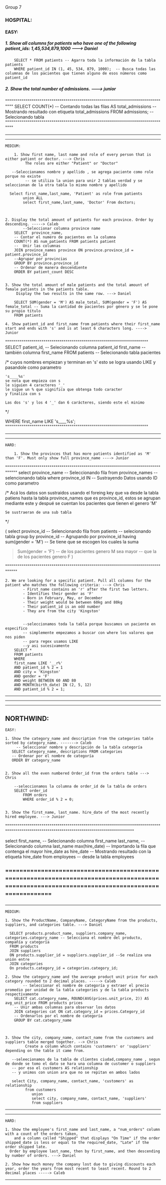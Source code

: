 Group 7

### HOSPITAL:

#### EASY:
  
##### 1. Show all columns for patients who have one of the following patient_ids: 1,45,534,879,1000 ---> Daniel
    
        SELECT * FROM patients -- Agarra toda la información de la tabla patients
        WHERE patient_id IN (1, 45, 534, 879, 1000);  -- Busca todas las columnas de los pacientes que tienen alguno de esos números como patient_id


##### 2. Show the total number of admissions. ---> junior
    
"""""""""""""""""""""""""""""""""""""""""""""""""""""""""""""""""""""""""""""""""
SELECT COUNT(*) 				-- Contando todas las filas
AS total_admissions				-- Mostrando resultado con etiqueta total_admissions
FROM admissions;  				-- Selecionando tabla
"""""""""""""""""""""""""""""""""""""""""""""""""""""""""""""""""""""""""""""""""


-----------------------------------------------------------------------------------

-----------------------------------------------------------------------------------
	MEDIUM:
    
		1. Show first name, last name and role of every person that is either patient or doctor. ---> Chris
			 The roles are either "Patient" or "Doctor" 
       
       --Seleccionamos nombre y apellido , se agrega paciente como role porque no existe
			 -- se utiliza la union para unir 2 tablas verdad y se seleccionan de la otra tabla lo mismo nombre y apellido
			
      Select first_name,last_name, 'Patient' as role from patients
			union ALL 
			select first_name,last_name, 'Doctor' From doctors;
       
       
       
    2. Display the total amount of patients for each province. Order by descending. -----> Caleb
    		--Seleccionar columna province name
        SELECT  province_name,
        -- Contar el numero de pacientes en la columna 
        COUNT(*) AS num_patients FROM patients patient
        --  Unir las columnas 
        JOIN province_names province ON province.province_id = patient.province_id
        --Agrupar por provincias 
        GROUP BY province.province_id
        -- Ordenar de manera descendiente
        ORDER BY patient_count DESC
      	
    
    3. Show the total amount of male patients and the total amount of female patients in the patients table. 
    	 Display the two results in the same row. ---> Daniel
       
       	SELECT SUM(gender = 'M') AS male_total, SUM(gender = 'F') AS female_total -- Suma la cantidad de pacientes por género y se le pone su propio título
        FROM patients
        
    4. Show patient_id and first_name from patients where their first_name start and ends with 's' and is at least 6 characters long. ----> Junior
    
"""""""""""""""""""""""""""""""""""""""""""""""""""""""""""""""""""""""
SELECT
  patient_id,						-- Selecionando columna patient_id
  first_name						-- también columna first_name
FROM patients						-- Selecionando tabla pacientes

/* 	cuyos nombres empiezan y terminan en 's'
	esto se logra usando LIKE y pasandole como parametro
    
    's____%s'
	se nota que empieza con s
	le siguien 4 caracteres '_'
	le sigue un % que significa que obtenga todo caracter
    y finaliza con s
	
	Las dos 's' y los 4 '_' dan 6 carácteres, siendo este el minimo
*/

WHERE first_name LIKE 's____%s';
"""""""""""""""""""""""""""""""""""""""""""""""""""""""""""""""""""""""


-----------------------------------------------------------------------------------

-----------------------------------------------------------------------------------    
	HARD: 
  
		1. Show the provinces that has more patients identified as 'M' than 'F'. Must only show full province_name ----> Junior 

"""""""""""""""""""""""""""""""""""""""""""""""""""""""""""""""""""""""""""""""""""
select province_name		-- Seleccionando fila
from province_names 		-- selencionando tabla
where province_id IN 		-- Sustrayendo Datos usando ID como parametro

/* 	Acá los datos son sustraidos usando el foreing key que va desde
	la tabla patiens hasta la tabla province_names
    que es province_id, estos se agrupan mediante este y despué
    se cuentan los pacientes que tienen el genero 'M'

	Se sustraeran de una sub tabla
*/

(
  select province_id		-- Selencionando fila
  from patients				-- selecionando tabla
  group by province_id			-- Agrupando por province_id
  having sum(gender = 'M')	-- Se tiene que se escogen los cuales la suma
  > Sum(gender = 'F')			-- de los pacientes genero M sea mayor
  								-- que la de los pacientes genero F
)

"""""""""""""""""""""""""""""""""""""""""""""""""""""""""""""""""""""""""""""""""""
    
    
    
    2. We are looking for a specific patient. Pull all columns for the patient who matches the following criteria: ---> Chris
			- First_name contains an 'r' after the first two letters.
			- Identifies their gender as 'F'
			- Born in February, May, or December
			- Their weight would be between 60kg and 80kg
			- Their patient_id is an odd number
			- They are from the city 'Kingston'
      
      
			--seleccionamos toda la tabla porque buscamos un paciente en especifico
			-- simplemente empezamos a buscar con where los valores que nos piden
			-- para regex usamos LIKE
			--y asi sucesivamente
		SELECT *
		FROM patients
		WHERE
  		first_name LIKE '__r%'
  		AND patient_id % 2 = 1
  		AND city = 'Kingston'
  		AND gender = 'F'
  		AND weight BETWEEN 60 AND 80
  		AND MONTH(birth_date) IN (2, 5, 12)
  		AND patient_id % 2 = 1;
  
      
      
      
    
-----------------------------------------------------------------------------------

***********************************************************************************

-----------------------------------------------------------------------------------

NORTHWIND:
-----------------------------------------------------------------------------------
	EASY:
  
  	1. Show the category_name and description from the categories table sorted by category_name. -------> Caleb
    	 -- Seleccionar nombre y descripción de la tabla categoría
       SELECT category_name, descriptions FROM categories
       -- Ordenar por el nombre de categoría
       ORDER BY category_name
    
    
    2. Show all the even numbered Order_id from the orders table ---> Chris
    
    	--seleccionamos la columna de order_id de la tabla de orders
    	SELECT order_id
			FROM orders
			WHERE order_id % 2 = 0;
    
    
    3. Show the first_name, last_name. hire_date of the most recently hired employee. ---> Junior 
    
"""""""""""""""""""""""""""""""""""""""""""""""""""""""""""""""""""""""""""""""""""""""""""""""""""""""""""""""""""""""""""""""""""""""""""""

select 
    first_name,		-- Selecionando columna first_name
    last_name,		-- Selecionando columna last_name
max(hire_date)		-- Importando la fila que contenga el mayor hire_date
	as hire_date	-- Mostrando resultado con la etiqueta hire_date
from employees		-- desde la tabla employees

""""""""""""""""""""""""""""""""""""""""""""""""""""""""""""""""""""""""""""""""""""""""""""""""""""""""""""""""""""""""""""""""""""""""""""""
-----------------------------------------------------------------------------------

-----------------------------------------------------------------------------------
	MEDIUM:
  	
    1. Show the ProductName, CompanyName, CategoryName from the products, suppliers, and categories table. ---> Daniel
    
      SELECT products.product_name, suppliers.company_name, categories.category_name -- Selecciona el nombre del producto, compañía y categoría
      FROM products
      JOIN suppliers
      ON products.supplier_id = suppliers.supplier_id --Se realiza una unión entre 
      JOIN categories 
      On products.category_id = categories.category_id;
    
    2. Show the category_name and the average product unit price for each category rounded to 2 decimal places. -----> Caleb
    	 	-- Seleccionar el nombre de categoría y extraer el precio promedio por unidad de la tabla categories y de la tabla products respectivamente
        SELECT cat.category_name, ROUND(AVG(prices.unit_price, 2)) AS avg_unit_price FROM products prices
      	-- Unir ambas columnas para observar los datos
        JOIN categories cat ON cat.category_id = prices.Category_id
        -- Ordenarlos por el nombre de categoría 
        GROUP BY cat.category_name
    	
    	
    
    3. Show the city, company_name, contact_name from the customers and suppliers table merged together. --> Chris
			 Create a column which contains 'customers' or 'suppliers' depending on the table it came from.
       
       --seleecionamos de la tabla de clientes ciudad,company_name , segun de donde se tomo el dato se hara una columna de customer o suppliers
       -- por eso el customers AS relationship
       -- y unimos con union ara que no se repitan en ambos lados 
       
       select City, company_name, contact_name, 'customers' as relationship 
			 from customers
				union
				select city, company_name, contact_name, 'suppliers'
				from suppliers
       
-----------------------------------------------------------------------------------

-----------------------------------------------------------------------------------
	HARD:
  
  	1. Show the employee's first_name and last_name, a "num_orders" column with a count of the orders taken, 
    	and a column called "Shipped" that displays "On Time" if the order shipped_date is less or equal to the required_date, "Late" if the order shipped late.
      Order by employee last_name, then by first_name, and then descending by number of orders. ---> Daniel
    
    2. Show how much money the company lost due to giving discounts each year, order the years from most recent to least recent. Round to 2 decimal places -----> Caleb
		   






-----------------------------------------------------------------------------------